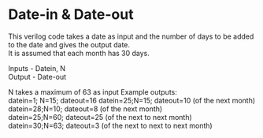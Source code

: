 # Date-in & Date-out

This verilog code takes a date as input and the number of days to be added to the date and gives the output date.  
It is assumed that each month has 30 days.

Inputs - Datein, N  
Output - Date-out  

N takes a maximum of 63 as input
Example outputs:  
  datein=1; N=15; dateout=16 
	datein=25;N=15; dateout=10 (of the next month)  
	datein=28;N=10; dateout=8 (of the next month)  
	datein=25;N=60; dateout=25 (of the next to next month)  
	datein=30;N=63; dateout=3  (of the next to next to next month)
